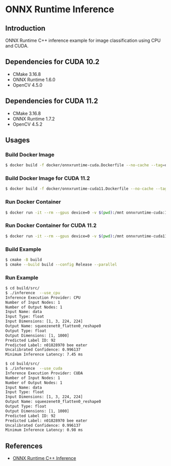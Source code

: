# ONNX Runtime Inference

## Introduction

ONNX Runtime C++ inference example for image classification using CPU and CUDA.

## Dependencies for CUDA 10.2

* CMake 3.16.8
* ONNX Runtime 1.6.0
* OpenCV 4.5.0

## Dependencies for CUDA 11.2

* CMake 3.16.8
* ONNX Runtime 1.7.2
* OpenCV 4.5.2

## Usages

### Build Docker Image

```bash
$ docker build -f docker/onnxruntime-cuda.Dockerfile --no-cache --tag=onnxruntime-cuda:1.6.0 .
```

### Build Docker Image for CUDA 11.2

```bash
$ docker build -f docker/onnxruntime-cuda11.Dockerfile --no-cache --tag=onnxruntime-cuda11:1.7.2 .
```

### Run Docker Container

```bash
$ docker run -it --rm --gpus device=0 -v $(pwd):/mnt onnxruntime-cuda:1.6.0
```

### Run Docker Container for CUDA 11.2

```bash
$ docker run -it --rm --gpus device=0 -v $(pwd):/mnt onnxruntime-cuda11:1.7.2
```

### Build Example

```bash
$ cmake -B build
$ cmake --build build --config Release --parallel
```

### Run Example

```bash
$ cd build/src/
$ ./inference  --use_cpu
Inference Execution Provider: CPU
Number of Input Nodes: 1
Number of Output Nodes: 1
Input Name: data
Input Type: float
Input Dimensions: [1, 3, 224, 224]
Output Name: squeezenet0_flatten0_reshape0
Output Type: float
Output Dimensions: [1, 1000]
Predicted Label ID: 92
Predicted Label: n01828970 bee eater
Uncalibrated Confidence: 0.996137
Minimum Inference Latency: 7.45 ms
```

```bash
$ cd build/src/
$ ./inference  --use_cuda
Inference Execution Provider: CUDA
Number of Input Nodes: 1
Number of Output Nodes: 1
Input Name: data
Input Type: float
Input Dimensions: [1, 3, 224, 224]
Output Name: squeezenet0_flatten0_reshape0
Output Type: float
Output Dimensions: [1, 1000]
Predicted Label ID: 92
Predicted Label: n01828970 bee eater
Uncalibrated Confidence: 0.996137
Minimum Inference Latency: 0.98 ms
```

## References

* [ONNX Runtime C++ Inference](https://leimao.github.io/blog/ONNX-Runtime-CPP-Inference/)
